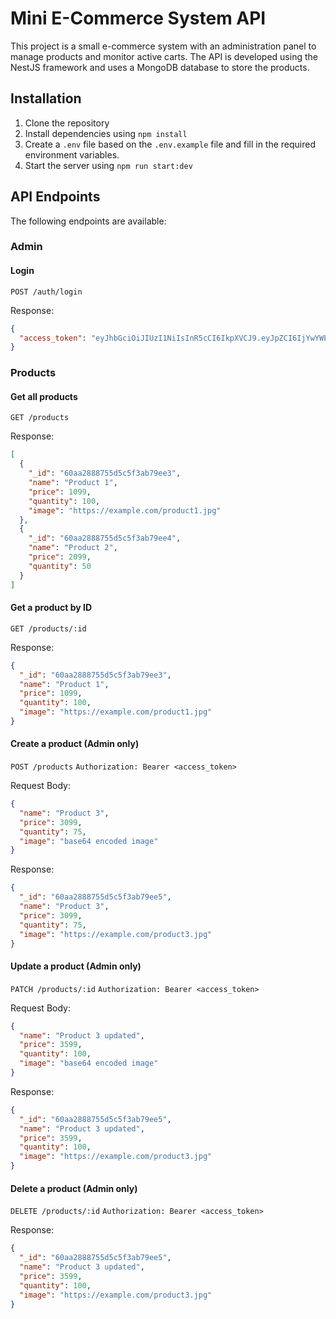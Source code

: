 

# Mini E-Commerce System API

This project is a small e-commerce system with an administration panel to manage products and monitor active carts. The API is developed using the NestJS framework and uses a MongoDB database to store the products. 

## Installation

1. Clone the repository
2. Install dependencies using `npm install`
3. Create a `.env` file based on the `.env.example` file and fill in the required environment variables.
4. Start the server using `npm run start:dev`

## API Endpoints

The following endpoints are available:

### Admin
#### Login
`POST /auth/login`

Response:
```json
{
  "access_token": "eyJhbGciOiJIUzI1NiIsInR5cCI6IkpXVCJ9.eyJpZCI6IjYwYWEyODg4NzU1ZDVjNWYzYWI3OWVlMyIsImlhdCI6MTYyNjQ2NjQ2OSwiZXhwIjoxNjI2"
}
```

### Products

#### Get all products

`GET /products`

Response:

```json
[
  {
    "_id": "60aa2888755d5c5f3ab79ee3",
    "name": "Product 1",
    "price": 1099,
    "quantity": 100,
    "image": "https://example.com/product1.jpg"
  },
  {
    "_id": "60aa2888755d5c5f3ab79ee4",
    "name": "Product 2",
    "price": 2099,
    "quantity": 50
  }
]
```

#### Get a product by ID

`GET /products/:id`

Response:

```json
{
  "_id": "60aa2888755d5c5f3ab79ee3",
  "name": "Product 1",
  "price": 1099,
  "quantity": 100,
  "image": "https://example.com/product1.jpg"
}
```

#### Create a product (Admin only)

`POST /products`
`Authorization: Bearer <access_token>`

Request Body:

```json
{
  "name": "Product 3",
  "price": 3099,
  "quantity": 75,
  "image": "base64 encoded image"
}
```

Response:

```json
{
  "_id": "60aa2888755d5c5f3ab79ee5",
  "name": "Product 3",
  "price": 3099,
  "quantity": 75,
  "image": "https://example.com/product3.jpg"
}
```

#### Update a product (Admin only)

`PATCH /products/:id`
`Authorization: Bearer <access_token>`

Request Body:

```json
{
  "name": "Product 3 updated",
  "price": 3599,
  "quantity": 100,
  "image": "base64 encoded image"
}
```

Response:

```json
{
  "_id": "60aa2888755d5c5f3ab79ee5",
  "name": "Product 3 updated",
  "price": 3599,
  "quantity": 100,
  "image": "https://example.com/product3.jpg"
}
```

#### Delete a product (Admin only)

`DELETE /products/:id`
`Authorization: Bearer <access_token>`

Response:

```json
{
  "_id": "60aa2888755d5c5f3ab79ee5",
  "name": "Product 3 updated",
  "price": 3599,
  "quantity": 100,
  "image": "https://example.com/product3.jpg"
}
```
